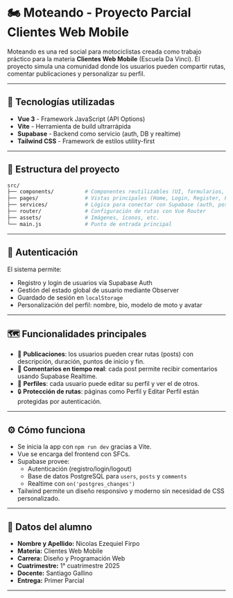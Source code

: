 # 🏍️ Moteando - Proyecto Parcial Clientes Web Mobile

Moteando es una red social para motociclistas creada como trabajo práctico para la materia **Clientes Web Mobile** (Escuela Da Vinci). El proyecto simula una comunidad donde los usuarios pueden compartir rutas, comentar publicaciones y personalizar su perfil.

---

## 🧪 Tecnologías utilizadas

- **Vue 3** - Framework JavaScript (API Options)
- **Vite** - Herramienta de build ultrarrápida
- **Supabase** - Backend como servicio (auth, DB y realtime)
- **Tailwind CSS** - Framework de estilos utility-first

---

## 📁 Estructura del proyecto

```bash
src/
├── components/          # Componentes reutilizables (UI, formularios, etc.)
├── pages/               # Vistas principales (Home, Login, Register, Perfil, etc.)
├── services/            # Lógica para conectar con Supabase (auth, posts, comments)
├── router/              # Configuración de rutas con Vue Router
├── assets/              # Imágenes, íconos, etc.
└── main.js              # Punto de entrada principal
```

---

## 🔐 Autenticación

El sistema permite:
- Registro y login de usuarios vía Supabase Auth
- Gestión del estado global de usuario mediante Observer
- Guardado de sesión en `localStorage`
- Personalización del perfil: nombre, bio, modelo de moto y avatar

---

## 🗺️ Funcionalidades principales

- 📝 **Publicaciones**: los usuarios pueden crear rutas (posts) con descripción, duración, puntos de inicio y fin.
- 💬 **Comentarios en tiempo real**: cada post permite recibir comentarios usando Supabase Realtime.
- 👤 **Perfiles**: cada usuario puede editar su perfil y ver el de otros.
- 🔒 **Protección de rutas**: páginas como Perfil y Editar Perfil están protegidas por autenticación.

---

## ⚙️ Cómo funciona

- Se inicia la app con `npm run dev` gracias a Vite.
- Vue se encarga del frontend con SFCs.
- Supabase provee:
  - Autenticación (registro/login/logout)
  - Base de datos PostgreSQL para `users`, `posts` y `comments`
  - Realtime con `on('postgres_changes')`
- Tailwind permite un diseño responsivo y moderno sin necesidad de CSS personalizado.


---

## 📄 Datos del alumno

- **Nombre y Apellido:** Nicolas Ezequiel Firpo
- **Materia:** Clientes Web Mobile
- **Carrera:** Diseño y Programación Web
- **Cuatrimestre:** 1° cuatrimestre 2025
- **Docente:** Santiago Gallino
- **Entrega:** Primer Parcial

---
